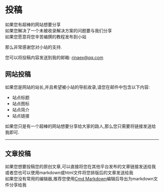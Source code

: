 # 投稿

如果您有超棒的网站想要分享  
如果您解决了一个未被收录解决方案的问题要与我们分享  
如果您愿意将您辛苦编撰的教程发布到小站  

那么非常感谢您对小站的支持.  


您可以将投稿内容发送到我的邮箱:  [rinaex@qq.com](mailto:rinaex@qq.com)

## 网站投稿

如果您是网站的站长,并且希望被小站的导航收录,请您在邮件中包含以下内容:  

- 站点标题
- 站点图标
- 站点简介
- 站点链接



如果您只是有一个超棒的网站想要分享给大家的路人,那么您只需要将链接发送给我即可.

---

## 文章投稿

如果您想要投稿您的原创文章,可以直接将您在其他平台发布的文章链接发送给我  
或者您也可以使用markdown或html文件将您排版后的文章发送给我  
如果您没有常用的编辑器,推荐您使用[Cmd Markdown](https://zybuluo.com/mdeditor)编辑后导出为markdown文件分享给我

